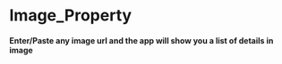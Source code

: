 # Image_Property
#### Enter/Paste any image url and the app will show you a list of details in image
